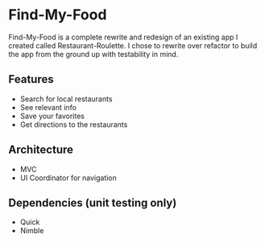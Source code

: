 # Find-My-Food
Find-My-Food is a complete rewrite and redesign of an existing app I created called Restaurant-Roulette. I chose to rewrite over refactor to build the app from the ground up with testability in mind. 

## Features
* Search for local restaurants
* See relevant info
* Save your favorites 
* Get directions to the restaurants

## Architecture
* MVC 
* UI Coordinator for navigation 

## Dependencies (unit testing only)
* Quick
* Nimble
